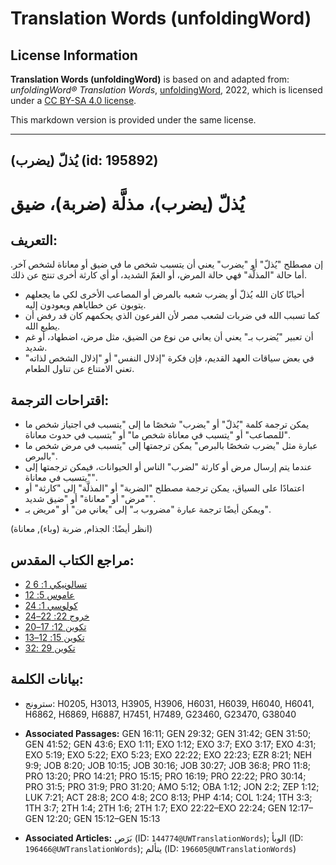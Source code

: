 # Translation Words (unfoldingWord)

## License Information

**Translation Words (unfoldingWord)** is based on and adapted from: _unfoldingWord® Translation Words_, [unfoldingWord](https://unfoldingword.org/utw), 2022, which is licensed under a [CC BY-SA 4.0 license](https://creativecommons.org/licenses/by-sa/4.0/legalcode.en).

This markdown version is provided under the same license.



--------------------------------

## يُذلّ (يضرب) (id: 195892)

يُذلّ (يضرب)، مذلَّة (ضربة)، ضيق
================================

التعريف:
--------

إن مصطلح "يُذلّ" أو "يضرب" يعني أن يتسبب شخص ما في ضيق أو معاناة لشخص آخر. أما حالة "المذلَّة" فهي حالة المرض، أو الغمّ الشديد، أو أي كارثة أخرى تنتج عن ذلك.

* أحيانًا كان الله يُذلّ أو يضرب شعبه بالمرض أو المصاعب الأخرى لكي ما يجعلهم يتوبون عن خطاياهم ويعودون إليه.
* كما تسبب الله في ضربات لشعب مصر لأن الفرعون الذي يحكمهم كان قد رفض أن يطيع الله.
* أن تعبير "يُضرب بـ" يعني أن يعاني من نوع من الضيق، مثل مرض، اضطهاد، أو غم شديد.
* في بعض سياقات العهد القديم، فإن فكرة "إذلال النفس" أو "إذلال الشخص لذاته" تعني الامتناع عن تناول الطعام.

اقتراحات الترجمة:
-----------------

* يمكن ترجمة كلمة "يُذلّ" أو "يضرب" شخصًا ما إلى "يتسبب في اجتياز شخص ما للمصاعب" أو "يتسبب في معاناة شخص ما" أو "يتسبب في حدوث معاناة".
* عبارة مثل "يضرب شخصًا بالبرص" يمكن ترجمتها إلى "يتسبب في مرض شخص ما بالبرص".
* عندما يتم إرسال مرض أو كارثة "لضرب" الناس أو الحيوانات، فيمكن ترجمتها إلى "يتسبب في معاناة".
* اعتمادًا على السياق، يمكن ترجمة مصطلح "الضربة" أو "المذلَّة" إلى "كارثة" أو "مرض" أو "معاناة" أو "ضيق شديد".
* ويمكن أيضًا ترجمة عبارة "مضروب بـ" إلى "يعاني من" أو "مريض بـ".

(انظر أيضًا: الجذام, ضربة (وباء), معاناة)

مراجع الكتاب المقدس:
--------------------

* [2 تسالونيكي 1: 6](https://ref.ly/2Thess1:6)
* [عاموس 5: 12](https://ref.ly/Amos5:12)
* [كولوسي 1: 24](https://ref.ly/Col1:24)
* [خروج 22: 22–24](https://ref.ly/Exod22:22-Exod22:24)
* [تكوين 12: 17–20](https://ref.ly/Gen12:17-Gen12:20)
* [تكوين 15: 12–13](https://ref.ly/Gen15:12-Gen15:13)
* [تكوين 29 :32](https://ref.ly/Gen29:32)

بيانات الكلمة:
--------------

* سترونج: H0205, H3013, H3905, H3906, H6031, H6039, H6040, H6041, H6862, H6869, H6887, H7451, H7489, G23460, G23470, G38040

* **Associated Passages:** GEN 16:11; GEN 29:32; GEN 31:42; GEN 31:50; GEN 41:52; GEN 43:6; EXO 1:11; EXO 1:12; EXO 3:7; EXO 3:17; EXO 4:31; EXO 5:19; EXO 5:22; EXO 5:23; EXO 22:22; EXO 22:23; EZR 8:21; NEH 9:9; JOB 8:20; JOB 10:15; JOB 30:16; JOB 30:27; JOB 36:8; PRO 11:8; PRO 13:20; PRO 14:21; PRO 15:15; PRO 16:19; PRO 22:22; PRO 30:14; PRO 31:5; PRO 31:9; PRO 31:20; AMO 5:12; OBA 1:12; JON 2:2; ZEP 1:12; LUK 7:21; ACT 28:8; 2CO 4:8; 2CO 8:13; PHP 4:14; COL 1:24; 1TH 3:3; 1TH 3:7; 2TH 1:4; 2TH 1:6; 2TH 1:7; EXO 22:22–EXO 22:24; GEN 12:17–GEN 12:20; GEN 15:12–GEN 15:13
* **Associated Articles:** بَرَص (ID: `144774@UWTranslationWords`); الوبأ (ID: `196466@UWTranslationWords`); يتألم (ID: `196605@UWTranslationWords`)


